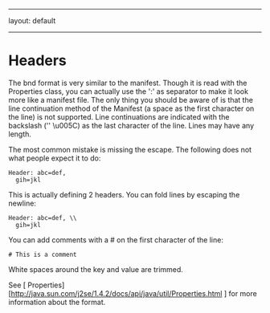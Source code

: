 ___
layout: default
___
# Headers

The bnd format is very similar to the manifest. Though it is read with the Properties class, you can actually use the ':' as separator to make it look more like a manifest file. The only thing you should be aware of is that the line continuation method of the Manifest (a space as the first character on the line) is not supported. Line continuations are indicated with the backslash ('\' \u005C) as the last character of the line. Lines may have any length. 

The most common mistake is missing the escape. The following does not what people expect it to do:

    Header: abc=def,
      gih=jkl

This is actually defining 2 headers. You can fold lines by escaping the newline:

    Header: abc=def, \\
      gih=jkl

You can add comments with a # on the first character of the line:

    # This is a comment

White spaces around the key and value are trimmed.

See [  Properties][http://java.sun.com/j2se/1.4.2/docs/api/java/util/Properties.html ] for more information about the format.


